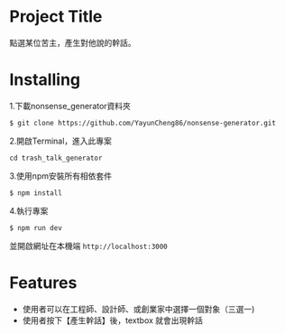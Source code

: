 # Project Title
點選某位苦主，產生對他說的幹話。

# Installing
1.下載nonsense_generator資料夾

```
$ git clone https://github.com/YayunCheng86/nonsense-generator.git
```

2.開啟Terminal，進入此專案

```
cd trash_talk_generator
```

3.使用npm安裝所有相依套件

```
$ npm install
```

4.執行專案

```
$ npm run dev
```

並開啟網址在本機端
`http://localhost:3000`

# Features
- 使用者可以在工程師、設計師、或創業家中選擇一個對象（三選一)
- 使用者按下【產生幹話】後，textbox 就會出現幹話